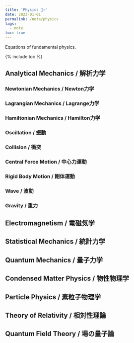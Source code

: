 ```yaml
---
title: 'Physics 🍊⭐'
date: 2023-01-01
permalink: /note/physics
tags:
  - note
toc: true
---
```


Equations of fundamental physics.

{% include toc %}

## Analytical Mechanics / 解析力学

### Newtonian Mechanics / Newton力学

### Lagrangian Mechanics / Lagrange力学

### Hamiltonian Mechanics / Hamilton力学

### Oscillation / 振動

### Collision / 衝突

### Central Force Motion / 中心力運動

### Rigid Body Motion / 剛体運動

### Wave / 波動

### Gravity / 重力

## Electromagnetism / 電磁気学

## Statistical Mechanics / 統計力学

## Quantum Mechanics / 量子力学

## Condensed Matter Physics / 物性物理学

## Particle Physics / 素粒子物理学

## Theory of Relativity / 相対性理論

## Quantum Field Theory / 場の量子論